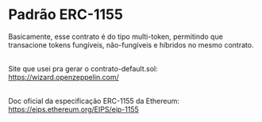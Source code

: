 # Padrão ERC-1155

Basicamente, esse contrato é do tipo multi-token, permitindo que transacione tokens fungíveis, não-fungíveis e híbridos no mesmo contrato. <br/><br/>

Site que usei pra gerar o contrato-default.sol: https://wizard.openzeppelin.com/<br/><br/>

Doc oficial da especificação ERC-1155 da Ethereum: https://eips.ethereum.org/EIPS/eip-1155

